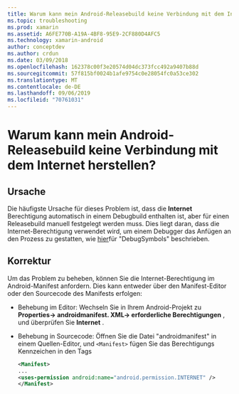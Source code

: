 ```yaml
---
title: Warum kann mein Android-Releasebuild keine Verbindung mit dem Internet herstellen?
ms.topic: troubleshooting
ms.prod: xamarin
ms.assetid: A6FE770B-A19A-4BF8-95E9-2CF880D4AFC5
ms.technology: xamarin-android
author: conceptdev
ms.author: crdun
ms.date: 03/09/2018
ms.openlocfilehash: 162378c00f3e20574d04dc373fcc492a9407b88d
ms.sourcegitcommit: 57f815bf0024b1afe9754c0e28054fc0a53ce302
ms.translationtype: MT
ms.contentlocale: de-DE
ms.lasthandoff: 09/06/2019
ms.locfileid: "70761031"
---
```

# <a name="why-cant-my-android-release-build-connect-to-the-internet"></a>Warum kann mein Android-Releasebuild keine Verbindung mit dem Internet herstellen?

## <a name="cause"></a>Ursache

Die häufigste Ursache für dieses Problem ist, dass die **Internet** Berechtigung automatisch in einem Debugbuild enthalten ist, aber für einen Releasebuild manuell festgelegt werden muss. Dies liegt daran, dass die Internet-Berechtigung verwendet wird, um einem Debugger das Anfügen an den Prozess zu gestatten, wie [hier](~/android/deploy-test/building-apps/build-process.md)für "DebugSymbols" beschrieben.

## <a name="fix"></a>Korrektur

Um das Problem zu beheben, können Sie die Internet-Berechtigung im Android-Manifest anfordern. Dies kann entweder über den Manifest-Editor oder den Sourcecode des Manifests erfolgen:

- Behebung im Editor: Wechseln Sie in Ihrem Android-Projekt zu **Properties-> androidmanifest. XML-> erforderliche Berechtigungen** , und überprüfen Sie **Internet** .

- Behebung in Sourcecode: Öffnen Sie die Datei "androidmanifest" in einem Quellen-Editor, und `<Manifest>` fügen Sie das Berechtigungs Kennzeichen in den Tags

    ```xml
    <Manifest>
    ...
    <uses-permission android:name="android.permission.INTERNET" />
    </Manifest>
    ```
